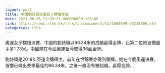 ```yaml
---
layout: post
title: 中國劉詩穎奧運女子標槍奪金
date: 2021-08-06 21:28:21.000000000 +08:00
link: https://news.rthk.hk/rthk/ch/component/k2/1604699-20210806.htm
categories: rthk
---
```


奧運女子標槍決賽，中國的劉詩穎以66.34米的成績贏得金牌，比第二位的波蘭選手多1.73米。中國隊在今屆奧運至今取得36面金牌。

劉詩穎是2018年亞運金牌得主，前年在世錦賽亦得到銀牌，她在今晚奧運決賽，首擲已做出賽季最佳的66.34米，之後一直沒有被超越，贏得金牌。
